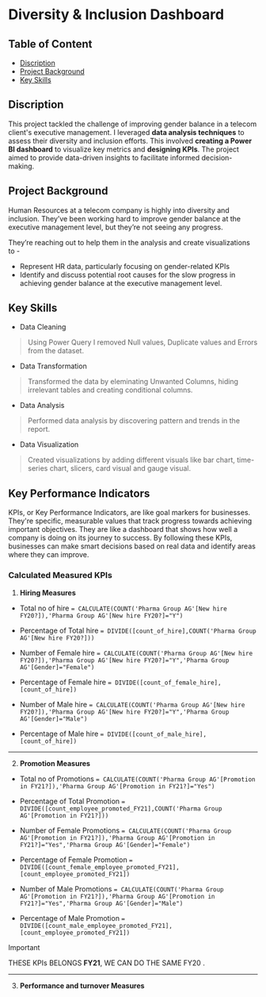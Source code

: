 
# Diversity & Inclusion Dashboard

## Table of Content
- [Discription](#Discription)
- [Project Background](#Project-Background)
- [Key Skills](#Key-Skills)

## Discription
This project tackled the challenge of improving gender balance in a telecom client's executive management. I leveraged  **data analysis techniques**  to assess their diversity and inclusion efforts. This involved **creating a Power BI dashboard** to visualize key metrics and **designing KPIs**. The project aimed to provide data-driven insights to facilitate informed decision-making.

## Project Background
Human Resources at a telecom company is highly into diversity and inclusion. They’ve been working hard to improve gender balance at the executive management level, but they’re not seeing any progress.

They’re reaching out to help them in the analysis and create visualizations to -
- Represent HR data, particularly focusing on gender-related KPIs
- Identify and discuss potential root causes for the slow progress in achieving gender balance at the executive management level.

## Key Skills
- Data Cleaning
> Using Power Query I removed Null values, Duplicate values and Errors from the dataset.
- Data Transformation
> Transformed the data by eleminating Unwanted Columns, hiding irrelevant tables and creating conditional columns.
- Data Analysis
> Performed data analysis by discovering pattern and trends in the report.
- Data Visualization
> Created visualizations by adding different visuals like bar chart, time-series chart, slicers, card visual and gauge visual.

## Key Performance Indicators
KPIs, or Key Performance Indicators, are like goal markers for businesses. They're specific, measurable values that track progress towards achieving important objectives. They are like a dashboard that shows how well a company is doing on its journey to success. By following these KPIs, businesses can make smart decisions based on real data and identify areas where they can improve.

### Calculated Measured KPIs
1. **Hiring Measures**
- Total no of hire
`= CALCULATE(COUNT('Pharma Group AG'[New hire FY20?]),'Pharma Group AG'[New hire FY20?]="Y")`
 - Percentage of Total hire
 `= DIVIDE([count_of_hire],COUNT('Pharma Group AG'[New hire FY20?]))`
 

- Number of Female hire 
`= CALCULATE(COUNT('Pharma Group AG'[New hire FY20?]),'Pharma Group AG'[New hire FY20?]="Y",'Pharma Group AG'[Gender]="Female")`
 - Percentage of Female hire 
 `= DIVIDE([count_of_female_hire],[count_of_hire])`


- Number of Male hire 
`= CALCULATE(COUNT('Pharma Group AG'[New hire FY20?]),'Pharma Group AG'[New hire FY20?]="Y",'Pharma Group AG'[Gender]="Male")`
 - Percentage of Male hire
 `= DIVIDE([count_of_male_hire],[count_of_hire])`

---------------------------------------------------------------------------------------------------------------------------------------------------------------

2. **Promotion Measures**
- Total no of Promotions
`= CALCULATE(COUNT('Pharma Group AG'[Promotion in FY21?]),'Pharma Group AG'[Promotion in FY21?]="Yes")`
 - Percentage of Total Promotion
 `= DIVIDE([count_employee_promoted_FY21],COUNT('Pharma Group AG'[Promotion in FY21?]))`


 - Number of Female Promotions
`= CALCULATE(COUNT('Pharma Group AG'[Promotion in FY21?]),'Pharma Group AG'[Promotion in FY21?]="Yes",'Pharma Group AG'[Gender]="Female")`
 - Percentage of Female Promotion
 `= DIVIDE([count_female_employee_promoted_FY21],[count_employee_promoted_FY21])`
 

 - Number of Male Promotions
`= CALCULATE(COUNT('Pharma Group AG'[Promotion in FY21?]),'Pharma Group AG'[Promotion in FY21?]="Yes",'Pharma Group AG'[Gender]="Male")`
 - Percentage of Male Promotion
 `= DIVIDE([count_male_employee_promoted_FY21],[count_employee_promoted_FY21])`
 

> [!IMPORTANT]
> THESE KPIs BELONGS **FY21**, WE CAN DO THE SAME FY20 .

---------------------------------------------------------------------------------------------------------------------------------------------------------------

3. **Performance and turnover Measures**






